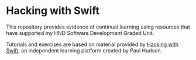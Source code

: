 # Hacking with Swift

This repository provides evidence of continual learning using resources that have supported my HND Software Development Graded Unit.

Tutorials and exercises are based on material provided by [Hacking with Swift](www.hackingwithswift.com), an independent learning platform created by Paul Hudson.

